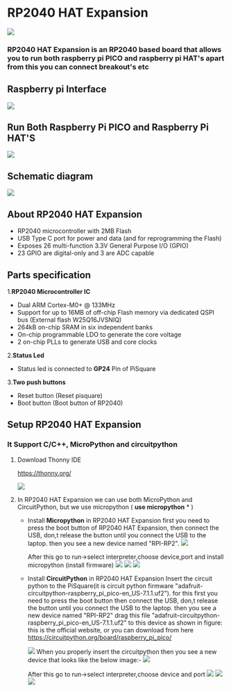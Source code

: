 # RP2040 HAT Expansion

<img src = "https://github.com/sbcshop/RP2040-HAT-Expansion/blob/main/images/img.JPG"/>

### RP2040 HAT Expansion is an RP2040 based board that allows you to run both raspberry pi PICO and raspberry pi HAT's apart from this you can connect breakout's etc

## Raspberry pi Interface
<img src = "https://github.com/sbcshop/RP2040-HAT-Expansion/blob/main/images/img1.JPG"/>

## Run Both Raspberry Pi PICO and Raspberry Pi HAT'S 
<img src = "https://github.com/sbcshop/RP2040-HAT-Expansion/blob/main/images/img3.jpg"/>

## Schematic diagram
<img src = "https://github.com/sbcshop/RP2040-HAT-Expansion/blob/main/images/img4.JPG"/>

## About RP2040 HAT Expansion
  * RP2040 microcontroller with 2MB Flash
  * USB Type C port for power and data (and for reprogramming the Flash)
  * Exposes 26 multi-function 3.3V General Purpose I/O (GPIO)
  * 23 GPIO are digital-only and 3 are ADC capable
  
## Parts specification
1.**RP2040 Microcontroller IC**
   * Dual ARM Cortex-M0+ @ 133MHz
   * Support for up to 16MB of off-chip Flash memory via dedicated QSPI bus (External flash W25Q16JVSNIQ)
   * 264kB on-chip SRAM in six independent banks
   * On-chip programmable LDO to generate the core voltage
   * 2 on-chip PLLs to generate USB and core clocks
  
2.**Status Led**
   * Status led is connected to **GP24** Pin of PiSquare

3.**Two push buttons**
   * Reset button     (Reset pisquare)
   * Boot button      (Boot button of RP2040)

## Setup RP2040 HAT Expansion 
### It Support C/C++, MicroPython and circuitpython
1. Download Thonny IDE 

   https://thonny.org/
   
   <img src= "https://github.com/sbcshop/RoundyPi/blob/main/images/img.JPG" />
   
2. In RP2040 HAT Expansion we can use both MicroPython and CircuitPython, but we use micropython ( **use micropython** * )
   * Install **Micropython** in RP2040 HAT Expansion
     first you need to press the boot button of RP2040 HAT Expansion, then connect the USB, don,t release the button until you connect the USB to the laptop. then you see a new        device named "RPI-RP2". 
        <img src= "https://github.com/sbcshop/RoundyPi/blob/main/images/img13.png" />
        
     After this go to run->select interpreter,choose device,port and install micropython (install firmware)
        <img src= "https://github.com/sbcshop/RoundyPi/blob/main/images/img2.png" />
        <img src= "https://github.com/sbcshop/RoundyPi/blob/main/images/img3.png" />
        <img src= "https://github.com/sbcshop/RoundyPi/blob/main/images/img4.png" />
        
        
   * Install **CircuitPython** in RP2040 HAT Expansion
     Insert the circuit python to the PiSquare(it is circuit python firmware "adafruit-circuitpython-raspberry_pi_pico-en_US-7.1.1.uf2"). for this first you need to        press the boot button then connect the USB, don,t release the button until you connect the USB to the laptop. then you see a new device named "RPI-RP2" drag this      file "adafruit-circuitpython- raspberry_pi_pico-en_US-7.1.1.uf2" to this device as shown in figure:
     this is the official website, or you can download from here https://circuitpython.org/board/raspberry_pi_pico/
     
     <img src= "https://github.com/sbcshop/RoundyPi/blob/main/images/img13.png" />  
     When you properly insert the circuitpython then you see a new device that looks like the below image:-
     <img src= "https://github.com/sbcshop/RoundyPi/blob/main/images/img11.png" />
     
      After this go to run->select interpreter,choose device and port
         <img src= "https://github.com/sbcshop/RoundyPi/blob/main/images/img18.png" />
         <img src= "https://github.com/sbcshop/RoundyPi/blob/main/images/img19.png" />
         <img src= "https://github.com/sbcshop/RoundyPi/blob/main/images/img20.png" />
    
